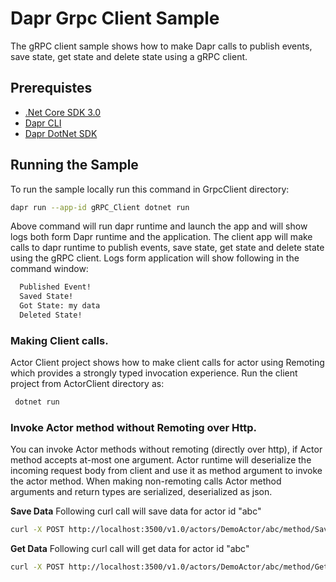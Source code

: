 # Dapr Grpc Client Sample
The gRPC client sample shows how to make Dapr calls to publish events, save state, get state and delete state using a gRPC client. 

## Prerequistes
* [.Net Core SDK 3.0](https://dotnet.microsoft.com/download)
* [Dapr CLI](https://github.com/dapr/cli)
* [Dapr DotNet SDK](https://github.com/dapr/dotnet-sdk)


 ## Running the Sample

 To run the sample locally run this command in GrpcClient directory:
 ```sh
 dapr run --app-id gRPC_Client dotnet run
 ```

 Above command will run dapr runtime and launch the app and will show logs both form Dapr runtime and the application. The client app will make calls to dapr runtime to publish events, save state, get state and delete state using the gRPC client.
 Logs form application will show following in the command window:
```sh
  Published Event!
  Saved State!
  Got State: my data
  Deleted State!
 ```

 ### Making Client calls.
 Actor Client project shows how to make client calls for actor using Remoting which provides a strongly typed invocation experience.
 Run the client project from ActorClient directory as:
```sh
 dotnet run
 ```

 ### Invoke Actor method without Remoting over Http.
You can invoke Actor methods without remoting (directly over http), if Actor method accepts at-most one argument.
Actor runtime will deserialize the incoming request body from client and use it as method argument to invoke the actor method.
When making non-remoting calls Actor method arguments and return types are serialized, deserialized as json.


**Save Data**
Following curl call will save data for actor id "abc"

 ```sh
curl -X POST http://localhost:3500/v1.0/actors/DemoActor/abc/method/SaveData -d '{ "PropertyA": "ValueA", "ProertyB": "ValueB" }'
 ```

**Get Data**
Following curl call will get data for actor id "abc"

 ```sh
curl -X POST http://localhost:3500/v1.0/actors/DemoActor/abc/method/GetData -d '{ "PropertyA": "ValueA", "ProertyB": "ValueB" }'
 ```